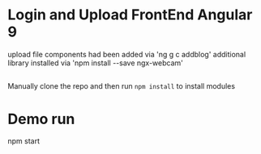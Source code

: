 # Login and Upload FrontEnd Angular 9
upload file components had been added via 'ng g c addblog'
additional library installed via 'npm install --save ngx-webcam'
## 

Manually clone the repo and then run `npm install` to install modules

# Demo run
npm start
